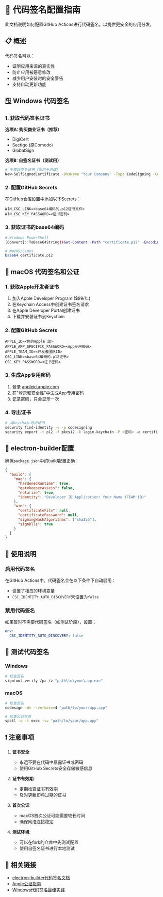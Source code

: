 # 🔐 代码签名配置指南

此文档说明如何配置GitHub Actions进行代码签名，以提供更安全的应用分发。

## 📋 概述

代码签名可以：
- 证明应用来源的真实性
- 防止应用被恶意修改
- 减少用户安装时的安全警告
- 支持自动更新功能

## 🪟 Windows 代码签名

### 1. 获取代码签名证书

**选项A: 购买商业证书（推荐）**
- DigiCert
- Sectigo (原Comodo)
- GlobalSign

**选项B: 自签名证书（测试用）**
```bash
# 生成自签名证书（仅用于测试）
New-SelfSignedCertificate -DnsName "Your Company" -Type CodeSigning -CertStoreLocation "Cert:\CurrentUser\My"
```

### 2. 配置GitHub Secrets

在GitHub仓库设置中添加以下Secrets：

```
WIN_CSC_LINK=<base64编码的.p12证书文件>
WIN_CSC_KEY_PASSWORD=<证书密码>
```

### 3. 获取证书的base64编码

```bash
# Windows PowerShell
[Convert]::ToBase64String((Get-Content -Path "certificate.p12" -Encoding Byte))

# macOS/Linux
base64 certificate.p12
```

## 🍎 macOS 代码签名和公证

### 1. 获取Apple开发者证书

1. 加入Apple Developer Program ($99/年)
2. 在Keychain Access中创建证书签名请求
3. 在Apple Developer Portal创建证书
4. 下载并安装证书到Keychain

### 2. 配置GitHub Secrets

```
APPLE_ID=<你的Apple ID>
APPLE_APP_SPECIFIC_PASSWORD=<App专用密码>
APPLE_TEAM_ID=<开发者团队ID>
CSC_LINK=<base64编码的.p12证书>
CSC_KEY_PASSWORD=<证书密码>
```

### 3. 生成App专用密码

1. 登录 [appleid.apple.com](https://appleid.apple.com)
2. 在"登录和安全性"中生成App专用密码
3. 记录密码，只会显示一次

### 4. 导出证书

```bash
# 从Keychain导出证书
security find-identity -v -p codesigning
security export -t p12 -f pkcs12 -k login.keychain -P <密码> -o certificate.p12 <证书名称>
```

## 🔧 electron-builder配置

确保`package.json`中的build配置正确：

```json
{
  "build": {
    "mac": {
      "hardenedRuntime": true,
      "gatekeeperAssess": false,
      "notarize": true,
      "identity": "Developer ID Application: Your Name (TEAM_ID)"
    },
    "win": {
      "certificateFile": null,
      "certificatePassword": null,
      "signingHashAlgorithms": ["sha256"],
      "signDlls": true
    }
  }
}
```

## 🚀 使用说明

### 启用代码签名

在GitHub Actions中，代码签名会在以下条件下自动启用：
- 设置了相应的环境变量
- `CSC_IDENTITY_AUTO_DISCOVERY`未设置为`false`

### 禁用代码签名

如果暂时不需要代码签名（如测试阶段），设置：
```yaml
env:
  CSC_IDENTITY_AUTO_DISCOVERY: false
```

## 🧪 测试代码签名

### Windows

```bash
# 检查签名
signtool verify /pa /v "path\to\your\app.exe"
```

### macOS

```bash
# 检查签名
codesign -dv --verbose=4 "path/to/your/app.app"

# 检查公证状态
spctl -a -t exec -vv "path/to/your/app.app"
```

## ❗ 注意事项

1. **证书安全**: 
   - 永远不要在代码中暴露证书或密码
   - 使用GitHub Secrets安全存储敏感信息

2. **证书有效期**:
   - 定期检查证书有效期
   - 及时更新即将过期的证书

3. **首次公证**:
   - macOS首次公证可能需要较长时间
   - 确保网络连接稳定

4. **测试环境**:
   - 可以在fork的仓库中先测试配置
   - 使用自签名证书进行本地测试

## 🔗 相关链接

- [electron-builder代码签名文档](https://www.electron.build/code-signing)
- [Apple公证指南](https://developer.apple.com/documentation/security/notarizing_macos_software_before_distribution)
- [Windows代码签名最佳实践](https://docs.microsoft.com/en-us/windows/win32/seccrypto/cryptography-tools)